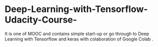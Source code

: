 # Deep-Learning-with-Tensorflow-Udacity-Course-

It is one of MOOC and contains simple start-up or go through to Deep Learning with Tensorflow and  keras with colaboration of Google Colab .
